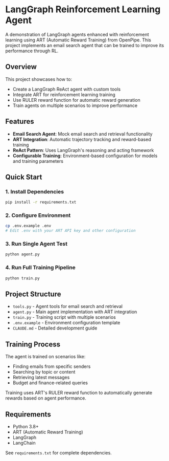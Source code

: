# LangGraph Reinforcement Learning Agent

A demonstration of LangGraph agents enhanced with reinforcement learning using ART (Automatic Reward Training) from OpenPipe. This project implements an email search agent that can be trained to improve its performance through RL.

## Overview

This project showcases how to:
- Create a LangGraph ReAct agent with custom tools
- Integrate ART for reinforcement learning training
- Use RULER reward function for automatic reward generation
- Train agents on multiple scenarios to improve performance

## Features

- **Email Search Agent**: Mock email search and retrieval functionality
- **ART Integration**: Automatic trajectory tracking and reward-based training
- **ReAct Pattern**: Uses LangGraph's reasoning and acting framework
- **Configurable Training**: Environment-based configuration for models and training parameters

## Quick Start

### 1. Install Dependencies
```bash
pip install -r requirements.txt
```

### 2. Configure Environment
```bash
cp .env.example .env
# Edit .env with your ART API key and other configuration
```

### 3. Run Single Agent Test
```bash
python agent.py
```

### 4. Run Full Training Pipeline  
```bash
python train.py
```

## Project Structure

- `tools.py` - Agent tools for email search and retrieval
- `agent.py` - Main agent implementation with ART integration
- `train.py` - Training script with multiple scenarios
- `.env.example` - Environment configuration template
- `CLAUDE.md` - Detailed development guide

## Training Process

The agent is trained on scenarios like:
- Finding emails from specific senders
- Searching by topic or content
- Retrieving latest messages
- Budget and finance-related queries

Training uses ART's RULER reward function to automatically generate rewards based on agent performance.

## Requirements

- Python 3.8+
- ART (Automatic Reward Training)
- LangGraph
- LangChain

See `requirements.txt` for complete dependencies.
